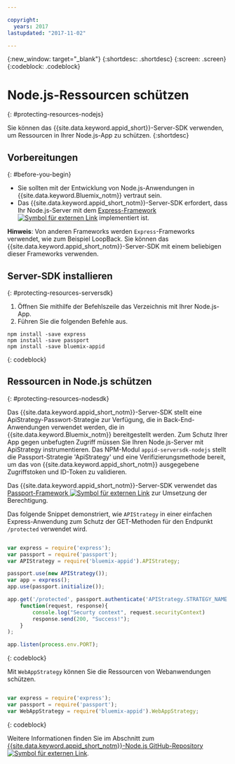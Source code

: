 ```yaml
---

copyright:
  years: 2017
lastupdated: "2017-11-02"

---
```


{:new_window: target="_blank"}
{:shortdesc: .shortdesc}
{:screen: .screen}
{:codeblock: .codeblock}

# Node.js-Ressourcen schützen
{: #protecting-resources-nodejs}

Sie können das {{site.data.keyword.appid_short}}-Server-SDK verwenden, um Ressourcen in Ihrer Node.js-App zu schützen.
{:shortdesc}

## Vorbereitungen
{: #before-you-begin}

* Sie sollten mit der Entwicklung von Node.js-Anwendungen in {{site.data.keyword.Bluemix_notm}} vertraut sein.
* Das {{site.data.keyword.appid_short_notm}}-Server-SDK erfordert, dass Ihr Node.js-Server mit dem <a href="http://expressjs.com/" target="_blank">Express-Framework <img src="../../icons/launch-glyph.svg" alt="Symbol für externen Link"></a> implementiert ist.

**Hinweis**: Von anderen Frameworks werden `Express`-Frameworks verwendet, wie zum Beispiel LoopBack. Sie können das {{site.data.keyword.appid_short_notm}}-Server-SDK mit einem beliebigen dieser Frameworks verwenden.


## Server-SDK installieren
{: #protecting-resources-serversdk}

1. Öffnen Sie mithilfe der Befehlszeile das Verzeichnis mit Ihrer Node.js-App.
2. Führen Sie die folgenden Befehle aus.

  ```
  npm install -save express
  npm install -save passport
  npm install -save bluemix-appid
  ```
  {: codeblock}

## Ressourcen in Node.js schützen
{: #protecting-resources-nodesdk}

Das {{site.data.keyword.appid_short_notm}}-Server-SDK stellt eine ApiStrategy-Passwort-Strategie zur Verfügung, die in Back-End-Anwendungen verwendet werden, die in {{site.data.keyword.Bluemix_notm}} bereitgestellt werden. Zum Schutz Ihrer App gegen unbefugten Zugriff müssen Sie Ihren Node.js-Server mit ApiStrategy instrumentieren. Das NPM-Modul `appid-serversdk-nodejs` stellt die Passport-Strategie 'ApiStrategy' und eine Verifizierungsmethode bereit, um das von {{site.data.keyword.appid_short_notm}} ausgegebene Zugriffstoken und ID-Token zu validieren.

Das {{site.data.keyword.appid_short_notm}}-Server-SDK verwendet das <a href="http://passportjs.org/" target="_blank">Passport-Framework <img src="../../icons/launch-glyph.svg" alt="Symbol für externen Link"></a> zur Umsetzung der Berechtigung.

Das folgende Snippet demonstriert, wie `APIStrategy` in einer einfachen Express-Anwendung zum Schutz der GET-Methoden für den Endpunkt `/protected` verwendet wird.

  ```JavaScript

  var express = require('express');
  var passport = require('passport');
  var APIStrategy = require('bluemix-appid').APIStrategy;

  passport.use(new APIStrategy());
  var app = express();
  app.use(passport.initialize());

  app.get('/protected', passport.authenticate('APIStrategy.STRATEGY_NAME', {session: false }),
      function(request, response){
          console.log("Securty context", request.securityContext)    
          response.send(200, "Success!");
      }
  );

  app.listen(process.env.PORT);
  ```
  {: codeblock}

Mit `WebAppStrategy` können Sie die Ressourcen von Webanwendungen schützen.

  ```JavaScript

  var express = require('express');
  var passport = require('passport');
  var WebAppStrategy = require('bluemix-appid').WebAppStrategy;
  ```
  {: codeblock}

Weitere Informationen finden Sie im Abschnitt zum <a href="https://github.com/ibm-cloud-security/appid-serversdk-nodejs" target="_blank">{{site.data.keyword.appid_short_notm}}-Node.js GitHub-Repository <img src="../../icons/launch-glyph.svg" alt="Symbol für externen Link"></a>.
